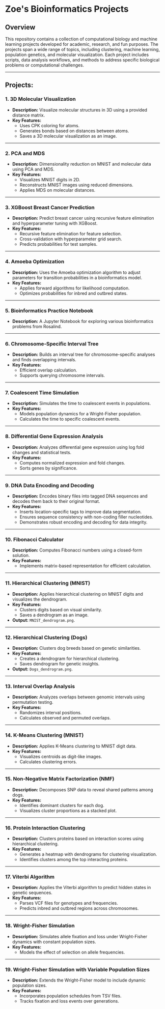# Zoe's Bioinformatics Projects

## Overview
This repository contains a collection of computational biology and machine learning projects developed for academic, research, and fun purposes. The projects span a wide range of topics, including clustering, machine learning, population genetics, and molecular visualization. Each project includes scripts, data analysis workflows, and methods to address specific biological problems or computational challenges.

---

## Projects:

### 1. **3D Molecular Visualization**
- **Description:** Visualize molecular structures in 3D using a provided distance matrix.
- **Key Features:**
  - Uses CPK coloring for atoms.
  - Generates bonds based on distances between atoms.
  - Saves a 3D molecular visualization as an image.

---

### 2. **PCA and MDS**
- **Description:** Dimensionality reduction on MNIST and molecular data using PCA and MDS.
- **Key Features:**
  - Visualizes MNIST digits in 2D.
  - Reconstructs MNIST images using reduced dimensions.
  - Applies MDS on molecular distances.

---

### 3. **XGBoost Breast Cancer Prediction**
- **Description:** Predict breast cancer using recursive feature elimination and hyperparameter tuning with XGBoost.
- **Key Features:**
  - Recursive feature elimination for feature selection.
  - Cross-validation with hyperparameter grid search.
  - Predicts probabilities for test samples.

---

### 4. **Amoeba Optimization**
- **Description:** Uses the Amoeba optimization algorithm to adjust parameters for transition probabilities in a bioinformatics model.
- **Key Features:**
  - Applies forward algorithms for likelihood computation.
  - Optimizes probabilities for inbred and outbred states.

---

### 5. **Bioinformatics Practice Notebook**
- **Description:** A Jupyter Notebook for exploring various bioinformatics problems from Rosalind.

---

### 6. **Chromosome-Specific Interval Tree**
- **Description:** Builds an interval tree for chromosome-specific analyses and finds overlapping intervals.
- **Key Features:**
  - Efficient overlap calculation.
  - Supports querying chromosome intervals.

---

### 7. **Coalescent Time Simulation**
- **Description:** Simulates the time to coalescent events in populations.
- **Key Features:**
  - Models population dynamics for a Wright-Fisher population.
  - Calculates the time to specific coalescent events.

---

### 8. **Differential Gene Expression Analysis**
- **Description:** Analyzes differential gene expression using log fold changes and statistical tests.
- **Key Features:**
  - Computes normalized expression and fold changes.
  - Sorts genes by significance.

---

### 9. **DNA Data Encoding and Decoding**
- **Description:** Encodes binary files into tagged DNA sequences and decodes them back to their original format.
- **Key Features:**
  - Inserts location-specific tags to improve data segmentation.
  - Ensures sequence consistency with non-coding filler nucleotides.
  - Demonstrates robust encoding and decoding for data integrity.

---

### 10. **Fibonacci Calculator**
- **Description:** Computes Fibonacci numbers using a closed-form solution.
- **Key Features:**
  - Implements matrix-based representation for efficient calculation.

---

### 11. **Hierarchical Clustering (MNIST)**
- **Description:** Applies hierarchical clustering on MNIST digits and visualizes the dendrogram.
- **Key Features:**
  - Clusters digits based on visual similarity.
  - Saves a dendrogram as an image.
- **Output:** `MNIST_dendrogram.png`.

---

### 12. **Hierarchical Clustering (Dogs)**
- **Description:** Clusters dog breeds based on genetic similarities.
- **Key Features:**
  - Creates a dendrogram for hierarchical clustering.
  - Saves dendrogram for genetic insights.
- **Output:** `Dogs_dendrogram.png`.

---

### 13. **Interval Overlap Analysis**
- **Description:** Analyzes overlaps between genomic intervals using permutation testing.
- **Key Features:**
  - Randomizes interval positions.
  - Calculates observed and permuted overlaps.

---

### 14. **K-Means Clustering (MNIST)**
- **Description:** Applies K-Means clustering to MNIST digit data.
- **Key Features:**
  - Visualizes centroids as digit-like images.
  - Calculates clustering errors.

---

### 15. **Non-Negative Matrix Factorization (NMF)**
- **Description:** Decomposes SNP data to reveal shared patterns among dogs.
- **Key Features:**
  - Identifies dominant clusters for each dog.
  - Visualizes cluster proportions as a stacked plot.

---

### 16. **Protein Interaction Clustering**
- **Description:** Clusters proteins based on interaction scores using hierarchical clustering.
- **Key Features:**
  - Generates a heatmap with dendrograms for clustering visualization.
  - Identifies clusters among the top interacting proteins.

---

### 17. **Viterbi Algorithm**
- **Description:** Applies the Viterbi algorithm to predict hidden states in genetic sequences.
- **Key Features:**
  - Parses VCF files for genotypes and frequencies.
  - Predicts inbred and outbred regions across chromosomes.

---

### 18. **Wright-Fisher Simulation**
- **Description:** Simulates allele fixation and loss under Wright-Fisher dynamics with constant population sizes.
- **Key Features:**
  - Models the effect of selection on allele frequencies.

---

### 19. **Wright-Fisher Simulation with Variable Population Sizes**
- **Description:** Extends the Wright-Fisher model to include dynamic population sizes.
- **Key Features:**
  - Incorporates population schedules from TSV files.
  - Tracks fixation and loss events over generations.
